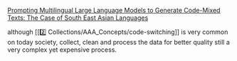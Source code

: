 [Prompting Multilingual Large Language Models to Generate Code-Mixed Texts: The Case of South East Asian Languages](https://openreview.net/forum?id=nUo7HJDqx2)

although [[2️⃣ Collections/AAA_Concepts/code-switching]] is very common on today society, collect, clean and process the data for better quality still a very complex yet expensive process.
